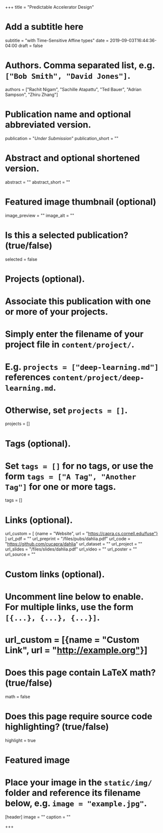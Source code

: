 +++
title = "Predictable Accelerator Design"
# Add a subtitle here
subtitle = "with Time-Sensitive Affine types"
date = 2019-09-03T16:44:36-04:00
draft = false

# Authors. Comma separated list, e.g. `["Bob Smith", "David Jones"]`.
authors = ["Rachit Nigam", "Sachille Atapattu", "Ted Bauer", "Adrian Sampson", "Zhiru Zhang"]

# Publication name and optional abbreviated version.
publication = "*Under Submission*"
publication_short = ""

# Abstract and optional shortened version.
abstract = ""
abstract_short = ""

# Featured image thumbnail (optional)
image_preview = ""
image_alt = ""

# Is this a selected publication? (true/false)
selected = false

# Projects (optional).
#   Associate this publication with one or more of your projects.
#   Simply enter the filename of your project file in `content/project/`.
#   E.g. `projects = ["deep-learning.md"]` references `content/project/deep-learning.md`.
#   Otherwise, set `projects = []`.
projects = []

# Tags (optional).
#   Set `tags = []` for no tags, or use the form `tags = ["A Tag", "Another Tag"]` for one or more tags.
tags = []

# Links (optional).
url_custom = [ {name = "Website", url = "https://capra.cs.cornell.edu/fuse"} ]
url_pdf = ""
url_preprint = "/files/pubs/dahlia.pdf"
url_code = "https://github.com/cucapra/dahlia"
url_dataset = ""
url_project = ""
url_slides = "/files/slides/dahlia.pdf"
url_video = ""
url_poster = ""
url_source = ""

# Custom links (optional).
#   Uncomment line below to enable. For multiple links, use the form `[{...}, {...}, {...}]`.
# url_custom = [{name = "Custom Link", url = "http://example.org"}]

# Does this page contain LaTeX math? (true/false)
math = false

# Does this page require source code highlighting? (true/false)
highlight = true

# Featured image
# Place your image in the `static/img/` folder and reference its filename below, e.g. `image = "example.jpg"`.
[header]
image = ""
caption = ""

+++
